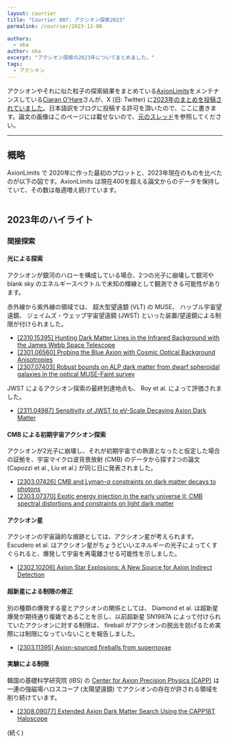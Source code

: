 ```yaml
---
layout: courrier
title: "Courrier 007: アクシオン探索2023"
permalink: /courrier/2023-12-08

authors:
  - oka
author: oka
excerpt: "アクシオン探索の2023年についてまとめました。"
tags:
  - アクシオン
---
```


アクシオンやそれに似た粒子の探索結果をまとめている[AxionLimits](https://github.com/cajohare/AxionLimits)をメンテナンスしている[Ciaran O'Hare](https://twitter.com/cajohare)さんが、X (旧: Twitter) に[2023年のまとめを投稿されていました](https://twitter.com/cajohare/status/1733005929493451102)。日本語訳をブログに投稿する許可を頂いたので、ここに書きます。論文の画像はこのページには載せないので、[元のスレッド](https://twitter.com/cajohare/status/1733005929493451102)を参照してください。

---

## 概略

AxionLimits で 2020年に作った最初のプロットと、2023年現在のものを比べたのが以下の図です。AxionLimits は現在400を超える論文からのデータを保持していて、その数は毎週増え続けています。

![]()

## 2023年のハイライト

### 間接探索

#### 光による探索

アクシオンが銀河のハローを構成している場合、2つの光子に崩壊して銀河や blank sky のエネルギースペクトルで未知の輝線として観測できる可能性があります。

赤外線から紫外線の領域では、 超大型望遠鏡 (VLT) の MUSE、 ハッブル宇宙望遠鏡、 ジェイムズ・ウェッブ宇宙望遠鏡 (JWST) といった装置/望遠鏡による制限が付けられました。

- [[2310.15395] Hunting Dark Matter Lines in the Infrared Background with the James Webb Space Telescope](https://arxiv.org/abs/2310.15395)
- [[2301.06560] Probing the Blue Axion with Cosmic Optical Background Anisotropies](https://arxiv.org/abs/2301.06560)
- [[2307.07403] Robust bounds on ALP dark matter from dwarf spheroidal galaxies in the optical MUSE-Faint survey](https://arxiv.org/abs/2307.07403)

JWST によるアクシオン探索の最終到達地点も、 Roy et al. によって評価されました。

- [[2311.04987] Sensitivity of JWST to eV-Scale Decaying Axion Dark Matter](https://arxiv.org/abs/2311.04987)

#### CMB による初期宇宙アクシオン探索

アクシオンが2光子に崩壊し、それが初期宇宙での熱源となったと仮定した場合の証拠を、宇宙マイクロ波背景放射 (CMB) のデータから探す2つの論文 (Capozzi et al., Liu et al.) が同じ日に発表されました。

- [[2303.07426] CMB and Lyman-$α$ constraints on dark matter decays to photons](https://arxiv.org/abs/2303.07426)
- [[2303.07370] Exotic energy injection in the early universe II: CMB spectral distortions and constraints on light dark matter](https://arxiv.org/abs/2303.07370)

#### アクシオン星

アクシオンの宇宙論的な痕跡としては、アクシオン星が考えられます。 Escudero et al. はアクシオン星がちょうどいいエネルギーの光子によってくすぐられると、爆発して宇宙を再電離させる可能性を示しました。

- [[2302.10206] Axion Star Explosions: A New Source for Axion Indirect Detection](https://arxiv.org/abs/2302.10206)

#### 超新星による制限の修正

別の種類の爆発する星とアクシオンの関係としては、 Diamond et al. は超新星爆発が期待通り複雑であることを示し、以前超新星 SN1987A によって付けられていたアクシオンに対する制限は、 fireball がアクシオンの脱出を妨げるため実際には制限になっていないことを報告しました。

- [[2303.11395] Axion-sourced fireballs from supernovae](https://arxiv.org/abs/2303.11395)

#### 実験による制限

韓国の基礎科学研究院 (IBS) の [Center for Axion Precision Physics (CAPP)](https://capp.ibs.re.kr/html/capp_en/) は一連の強磁場ハロスコープ (太陽望遠鏡) でアクシオンの存在が許される領域を削り続けています。

- [[2308.09077] Extended Axion Dark Matter Search Using the CAPP18T Haloscope](https://arxiv.org/abs/2308.09077)

(続く)
